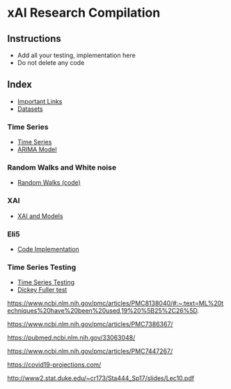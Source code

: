 # xAI Research Compilation

## Instructions

- Add all your testing, implementation here
- Do not delete any code

## Index

- [Important Links](./Important-Links.md)
- [Datasets](./Datasets.md)

### Time Series
- [Time Series](Models/TimeSeries.md)
- [ARIMA Model](Models/ArimaModel.md)

### Random Walks and White noise

- [Random Walks (code)](Models/random-walk.py)

### XAI

- [XAI and Models](Models/XAI-and-Models.md)

### Eli5

- [Code Implementation](Testing/eli5-sample.ipynb)

### Time Series Testing

- [Time Series Testing](Models/TimeSeries-Testing.md)
- [Dickey Fuller test](Models/Dickey-Fuller-Test.md)
	
https://www.ncbi.nlm.nih.gov/pmc/articles/PMC8138040/#:~:text=ML%20techniques%20have%20been%20used,19%20%5B25%2C26%5D.

https://www.ncbi.nlm.nih.gov/pmc/articles/PMC7386367/

https://pubmed.ncbi.nlm.nih.gov/33063048/

https://www.ncbi.nlm.nih.gov/pmc/articles/PMC7447267/

https://covid19-projections.com/

http://www2.stat.duke.edu/~cr173/Sta444_Sp17/slides/Lec10.pdf

